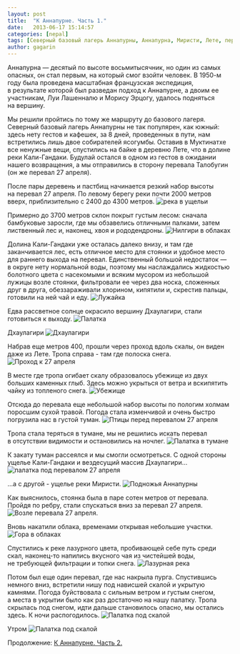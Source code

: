 ```yaml
---
layout: post
title:  "К Аннапурне. Часть 1."
date:   2013-06-17 15:14:57
categories: [nepal]
tags: [Северный базовый лагерь Аннапурны, Аннапурна, Миристи, Лете, перевал 27 апреля, Талобугин]
author: gagarin
---
```



Аннапурна&#160;&#8212; десятый по&#160;высоте восьмитысячник, но&#160;один из&#160;самых опасных, он стал первым, на&#160;который смог взойти человек. В&#160;<nobr>1950-м</nobr> году была проведена масштабная французская экспедиция, в&#160;результате которой был разведан подход к&#160;Аннапурне, а&#160;двоим ее участникам, Луи Лашенналю и&#160;Морису Эрцогу, удалось подняться на&#160;вершину.

Мы&#160;решили пройтись по&#160;тому&#160;же маршруту до&#160;базового лагеря. Северный базовый лагерь Аннапурны не так популярен, как южный: здесь нету гестов и&nbsp;кафешек, за&#160;8&#160;дней, проведенных в&#160;пути, нам встретились лишь двое собирателей ясогумбы. Оставив в&#160;Муктинатхе все ненужные вещи, спустились на&#160;байке в&#160;деревню Лете, что в&#160;долине реки Кали-Гандаки. Будулай остался в&#160;одном из&#160;гестов в&#160;ожидании нашего возвращения, а&#160;мы&#160;отправились в&#160;сторону перевала Талобугин (он&#160;же перевал 27&#160;апреля). 


После пары деревень и&#160;пастбищ начинается резкий набор высоты на&#160;перевал 27&#160;апреля. По&#160;левому берегу реки почти 2000 метров вверх, приблизительно с&#160;2400 до&#160;4300 метров.
![река в ущельи](reka-v-ushchel'i.jpg)   

Примерно до&#160;3700 метров склон покрыт густым лесом: сначала бамбуковые заросли, где мы&#160;обзавелись отличными палками, затем лиственный лес и,&#160;наконец, хвоя и&#160;рододендроны.
![Нилгири в облаках](nilgiri-v-oblakakh.jpg)   

Долина Кали-Гандаки уже осталась далеко внизу, и&#160;там где заканчивается лес, есть отличное место для стоянки и удобное место для раннего выхода на&#160;перевал. Единственный большой недостаток&#160;&#8212; в&#160;округе нету нормальной воды, поэтому мы&#160;наслаждались жидкостью болотного цвета с&#160;насекомыми и&#160;всяким мусором из&#160;небольшой лужицы возле стоянки, фильтровали ее&#160;через два носка, сложенных друг в&#160;друга, обеззараживали хлорином, кипятили и,&#160;скрестив пальцы, готовили на&#160;ней чай и&#160;еду.
![Лужайка](luzhayka.jpg)   

Едва рассветное солнце окрасило вершину Дхаулагири, стали готовиться к&#160;выходу.
![Палатка](palatka.jpg)   

Дхаулагири
![Дхаулагири](dkhaulagiri.jpg)   

Набрав еще метров 400, прошли через проход вдоль скалы, он виден даже из&#160;Лете. Тропа справа - там где полоска снега.
![Проход к 27 апреля](prokhod-k-27-aprelya.jpg)   

В&#160;месте где тропа огибает скалу образовалось убежище из&#160;двух больших каменных глыб. Здесь можно укрыться от&#160;ветра и&#160;вскипятить чайку из&#160;топленого снега.
![Убежище](ubezhishche.jpg)   

Отсюда до&#160;перевала еще небольшой набор высоты по&#160;пологим холмам поросшим сухой травой. Погода стала изменчивой и&#160;очень быстро погрузила нас в&#160;густой туман.
![Птицы перед перевалом 27 апреля](ptitsy-pered-perevalom-27-aprelya.jpg)   

Тропа стала теряться в&#160;тумане, мы&#160;не&#160;решились искать перевал в&#160;отсутствии видимости и&#160;остановились на&#160;ночлег.
![Палатка в тумане](palatka-v-tumane.jpg)   

К&#160;закату туман рассеялся и&#160;мы&#160;смогли осмотреться. С&#160;одной стороны ущелье Кали-Гандаки и&#160;вездесущий массив Дхаулагири...
![палатка под перевалом 27 апреля](palatka-pod-perevalom-27-aprelya.jpg)   

...а с&#160;другой - ущелье реки Миристи.
![Подножья Аннапурны](podnozh'ya-annapurny.jpg)   

Как выяснилось, стоянка была&#160;в&#160;паре сотен метров от&#160;перевала. Пройдя по&#160;ребру, стали спускаться вниз за&#160;перевал 27&#160;апреля.
![Возле перевала 27 апреля.](vozle-perevala-27-aprelya-.jpg)   

Вновь накатили облака, временами открывая небольшие участки.
![Гора в облаках](gora-v-oblakakh.jpg)   

Спустились к&#160;реке лазурного цвета, пробивающей себе путь среди скал, наконец-то напились вкусного чая из&#160;чистейшей воды, не&#160;требующей фильтрации и&#160;топки снега.
![Лазурная река](lazurnaya-reka.jpg)   

Потом был еще один перевал, где нас накрыла пурга. Спустившись немного вниз, встретили нишу под нависшей скалой и&#160;укрытую камнями. Погода буйствовала c&#160;сильным ветром и&#160;густым снегом, а&#160;места в&#160;укрытии было как раз достаточно на&#160;нашу палатку. Тропа скрылась под снегом, идти дальше становилось опасно, мы&#160;остались здесь. К&#160;ночи распогодилось.
![Палатка под скалой](palatka-pod-skaloy.jpg)   

Утром
![Палатка под скалой](palatka-pod-skaloy-2.jpg)   

Продолжение: [К&nbsp;Аннапурне. Часть&nbsp;2.](/north-annapurna-base-camp-part2)   

